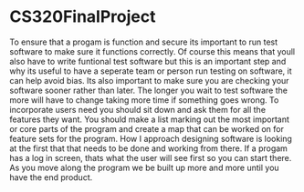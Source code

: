 # CS320FinalProject
To ensure that a progam  is function and secure its important to run test software to make sure it functions correctly. Of course this means that youll also have to write funtional test software but this is an important step and why its useful to have a seperate team or person run testing on software, it can help avoid bias. Its also important to make sure you are checking your software sooner rather than later. The longer you wait to test software the more will have to change taking more time if something goes wrong.
To incorporate users need you should sit down and ask them for all the features they want. You should make a list marking out the most important or core parts of the program and create a map that can be worked on for feature sets for the program. 
How I approach designing software is looking at the first that that needs to be done and working from there. If a progam has a log in screen, thats what the user will see first so you can start there. As you move along the program we be built up more and more until you have the end product.
